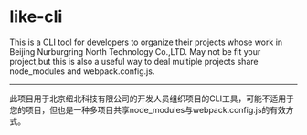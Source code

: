 # like-cli

This is a CLI tool for developers to organize their projects whose work in Beijing Nurburgring North Technology Co.,LTD.
May not be fit your project,but this is also a useful way to deal multiple projects share node_modules and webpack.config.js.

------
此项目用于北京纽北科技有限公司的开发人员组织项目的CLI工具，可能不适用于您的项目，但也是一种多项目共享node_modules与webpack.config.js的有效方式。
